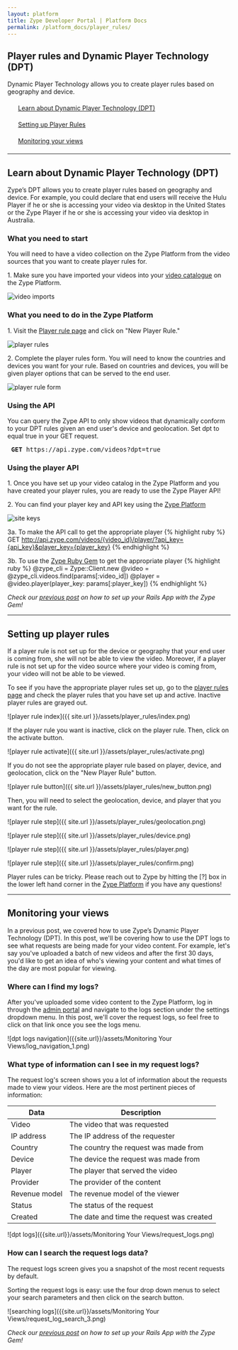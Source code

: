 ```yaml
---
layout: platform
title: Zype Developer Portal | Platform Docs
permalink: /platform_docs/player_rules/
---
```

## Player rules and Dynamic Player Technology (DPT)
Dynamic Player Technology allows you to create player rules based on geography and device.

<div style="width: 100%">
  <div style="margin: 20px;"><span class="fa fa-file-text" style="margin-right: 4px;"></span>
    <a href="#1">
    Learn about Dynamic Player Technology (DPT)</a>
  </div>
  <div style="margin: 20px;"><span class="fa fa-file-text" style="margin-right: 4px;"></span>
    <a href="#2">
    Setting up Player Rules</a>
  </div>
  <div style="margin: 20px;"><span class="fa fa-file-text" style="margin-right: 4px;"></span>
    <a href="#3">
    Monitoring your views</a>
  </div>
</div>

<hr id="1">

## Learn about Dynamic Player Technology (DPT)
Zype’s DPT allows you to create player rules based on geography and device.
For example, you could declare that end users will receive the Hulu Player if he
or she is accessing your video via desktop in the United States or the Zype Player
if he or she is accessing your video via desktop in Australia.

### What you need to start

You will need to have a video collection on the Zype Platform from the video sources
that you want to create player rules for.

1\. Make sure you have imported your videos into your [video catalogue](https://admin.zype.com/video_imports)
on the Zype Platform.

![video imports]({{site.url}}/assets/DPT/add_videos.png)

### What you need to do in the Zype Platform

1\. Visit the [Player rule page](https://admin.zype.com/player_rules) and click on "New Player Rule."

![player rules]({{site.url}}/assets/DPT/player_rule.png)

2\. Complete the player rules form. You will need to know the countries and devices you want for your rule.
Based on countries and devices, you will be given player options that can be served to the end user.

![player rule form]({{site.url}}/assets/DPT/player_rule_form.png)

### Using the API

You can query the Zype API to only show videos that dynamically conform to your DPT rules
given an end user's device and geolocation. Set dpt to equal true in your GET request.

<pre> <b>GET</b> https://api.zype.com/videos?dpt=true
</pre>


### Using the player API

1\. Once you have set up your video catalog in the Zype Platform and you have created your player rules, you are ready to use the Zype Player API!

2\. You can find your player key and API key using the [Zype Platform](https://admin.zype.com/site/api)

![site keys]({{site.url}}/assets/API/site_key.png)

3a\. To make the API call to get the appropriate player
{% highlight ruby %}
GET http://api.zype.com/videos/{video_id}/player/?api_key={api_key}&player_key={player_key}
{% endhighlight %}

3b\. To use the [Zype Ruby Gem](https://github.com/edla/zype-cli) to get the appropriate player
{% highlight ruby %}
@zype_cli = Zype::Client.new
@video = @zype_cli.videos.find(params[:video_id])
@player = @video.player(player_key: params[:player_key])
{% endhighlight %}

*Check our [previous post](http://dev.zype.com/posts/2014/10/10/adding-zype-to-rails/)
on how to set up your Rails App with the Zype Gem!*


<hr id='2'>

## Setting up player rules

If a player rule is not set up for the device or geography that your end user is coming from,
she will not be able to view the video. Moreover, if a player rule is not set up for
the video source where your video is coming from, your video will not be able to be viewed.

To see if you have the appropriate player rules set up, go to the [player rules page](https://admin.zype.com/player_rules)
and check the player rules that you have set up and active. Inactive player rules are grayed out.

![player rule index]({{ site.url }}/assets/player_rules/index.png)

If the player rule you want is inactive, click on the player rule. Then, click on the activate button.

![player rule activate]({{ site.url }}/assets/player_rules/activate.png)

If you do not see the appropriate player rule based on player, device, and geolocation, click on the "New Player Rule" button.

![player rule button]({{ site.url }}/assets/player_rules/new_button.png)

Then, you will need to select the geolocation, device, and player that you want for the rule.

![player rule step]({{ site.url }}/assets/player_rules/geolocation.png)

![player rule step]({{ site.url }}/assets/player_rules/device.png)

![player rule step]({{ site.url }}/assets/player_rules/player.png)

![player rule step]({{ site.url }}/assets/player_rules/confirm.png)

Player rules can be tricky. Please reach out to Zype by hitting the [?] box in the lower left hand corner in the [Zype Platform](https://admin.zype.com/) if you have any questions!

<hr id="3">

## Monitoring your views
In a previous post, we covered how to use Zype’s Dynamic Player Technology (DPT).
In this post, we'll be covering how to use the DPT logs to see what requests are being made for your video content.
For example, let's say you've uploaded a batch of new videos and after the first 30 days, you'd like to get an idea
of who's viewing your content and what times of the day are most popular for viewing.

### Where can I find my logs?

After you've uploaded some video content to the Zype Platform, log in through the [admin portal](http://admin.zype.com/)
and navigate to the logs section under the settings dropdown menu. In this post, we'll cover the request logs,
so feel free to click on that link once you see the logs menu.  

![dpt logs navigation]({{site.url}}/assets/Monitoring Your Views/log_navigation_1.png)

### What type of information can I see in my request logs?

The request log's screen shows you a lot of information about the requests made to view your videos.
Here are the most pertinent pieces of information:

Data | Description
---- | -----------
Video	| The video that was requested
IP address | The IP address of the requester
Country | The country the request was made from
Device	| The device the request was made from
Player	| The player that served the video
Provider | The provider of the content
Revenue model	| The revenue model of the viewer
Status	| The status of the request
Created | The date and time the request was created

![dpt logs]({{site.url}}/assets/Monitoring Your Views/request_logs.png)

### How can I search the request logs data?

The request logs screen gives you a snapshot of the most recent requests by default.

Sorting the request logs is easy: use the four drop down menus to select your search parameters
and then click on the search button.


![searching logs]({{site.url}}/assets/Monitoring Your Views/request_log_search_3.png)


*Check our [previous post](http://dev.zype.com/posts/2014/10/10/adding-zype-to-rails/)
on how to set up your Rails App with the Zype Gem!*
